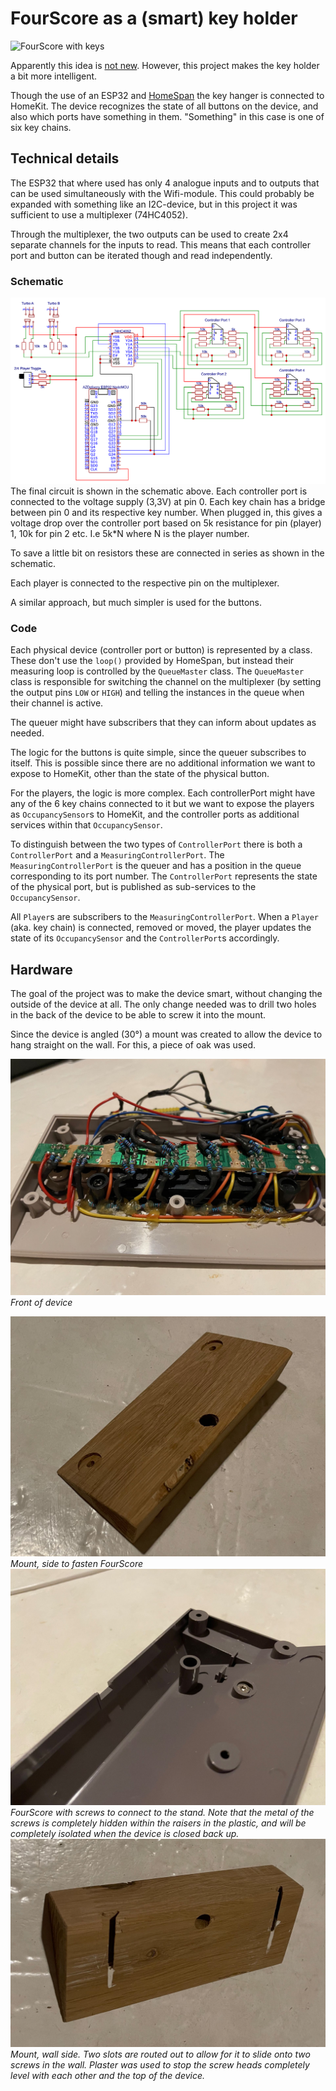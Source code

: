 # FourScore as a (smart) key holder
![FourScore with keys](doc/img/FourScoreKeys.gif)

Apparently this idea is [not new](https://www.reddit.com/r/gaming/comments/51hpdm/broken_nes_four_score_my_new_key_holder/). However, this project makes the key holder a bit more intelligent.

Though the use of an ESP32 and [HomeSpan](https://github.com/HomeSpan/HomeSpan) the key hanger is connected to HomeKit. The device recognizes the state of all buttons on the device, and also which ports have something in them. "Something" in this case is one of six key chains.

## Technical details
The ESP32 that where used has only 4 analogue inputs and to outputs that can be used simultaneously with the Wifi-module. This could probably be expanded with something like an I2C-device, but in this project it was sufficient to use a multiplexer (74HC4052).

Through the multiplexer, the two outputs can be used to create 2x4 separate channels for the inputs to read. This means that each controller port and button can be iterated though and read independently.


### Schematic
![Schematic](doc/img/Schematic.png)
The final circuit is shown in the schematic above. Each controller port is connected to the voltage supply (3,3V) at pin 0. Each key chain has a bridge between pin 0 and its respective key number. When plugged in, this gives a voltage drop over the controller port based on 5k resistance for pin (player) 1, 10k for pin 2 etc. I.e 5k*N where N is the player number.

To save a little bit on resistors these are connected in series as shown in the schematic.

Each player is connected to the respective pin on the multiplexer.

A similar approach, but much simpler is used for the buttons.

### Code
Each physical device (controller port or button) is represented by a class. These don't use the `loop()` provided by HomeSpan, but instead their measuring loop is controlled by the `QueueMaster` class. The `QueueMaster` class is responsible for switching the channel on the multiplexer (by setting the output pins `LOW` or `HIGH`) and telling the instances in the queue when their channel is active.

The queuer might have subscribers that they can inform about updates as needed.

The logic for the buttons is quite simple, since the queuer subscribes to itself. This is possible since there are no additional information we want to expose to HomeKit, other than the state of the physical button.

For the players, the logic is more complex. Each controllerPort might have any of the 6 key chains connected to it but we want to expose the players as `OccupancySensor`s to HomeKit, and the controller ports as additional services within that `OccupancySensor`.

To distinguish between the two types of `ControllerPort` there is both a `ControllerPort` and a `MeasuringControllerPort`. The `MeasuringControllerPort` is the queuer and has a position in the queue corresponding to its port number. The `ControllerPort` represents the state of the physical port, but is published as sub-services to the `OccupancySensor`.

All `Player`s are subscribers to the `MeasuringControllerPort`. When a `Player` (aka. key chain) is connected, removed or moved, the player updates the state of its `OccupancySensor` and the `ControllerPort`s accordingly.

## Hardware
The goal of the project was to make the device smart, without changing the outside of the device at all. The only change needed was to drill two holes in the back of the device to be able to screw it into the mount.

Since the device is angled (30°) a mount was created to allow the device to hang straight on the wall. For this, a piece of oak was used.

<!-- ![FinishedBack](doc/img/FinishedBack.jpeg)
_Back of device_ -->

![FinishedFront](doc/img/FinishedFront.jpeg)
_Front of device_

<!-- ![FinishedTop](doc/img/FinishedTop.jpeg)
_Top of device_ -->

![MountTowardsFourScore](doc/img/MountTowardsFourScore.jpeg)
_Mount, side to fasten FourScore_
![MountFromFourScore](doc/img/MountFromFourScore.jpeg)
_FourScore with screws to connect to the stand. Note that the metal of the screws is completely hidden within the raisers in the plastic, and will be completely isolated when the device is closed back up._
![MountTowardsWall](doc/img/MountTowardsWall.jpeg)
_Mount, wall side. Two slots are routed out to allow for it to slide onto two screws in the wall. Plaster was used to stop the screw heads completely level with each other and the top of the device._